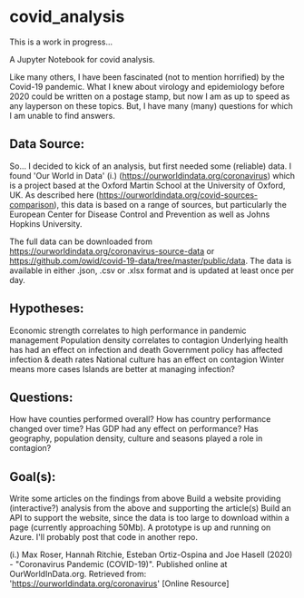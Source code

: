 # covid_analysis

This is a work in progress...

A Jupyter Notebook for covid analysis.

Like many others, I have been fascinated (not to mention horrified) by the Covid-19 pandemic.  What I knew about virology and epidemiology before 2020 could be written on a postage stamp, but now I am as up to speed as any layperson on these topics.  But, I have many (many) questions for which I am unable to find answers.

## Data Source:

So... I decided to kick of an analysis, but first needed some (reliable) data.  I found 'Our World in Data' (i.) (https://ourworldindata.org/coronavirus) which is a project based at the Oxford Martin School at the University of Oxford, UK.  As described here (https://ourworldindata.org/covid-sources-comparison), this data is based on a range of sources, but particularly the European Center for Disease Control and Prevention as well as Johns Hopkins University.

The full data can be downloaded from https://ourworldindata.org/coronavirus-source-data or https://github.com/owid/covid-19-data/tree/master/public/data.  The data is available in either .json, .csv or .xlsx format and is updated at least once per day.

## Hypotheses:
Economic strength correlates to high performance in pandemic management
Population density correlates to contagion
Underlying health has had an effect on infection and death
Government policy has affected infection & death rates
National culture has an effect on contagion
Winter means more cases
Islands are better at managing infection?

## Questions:
How have counties performed overall?
How has country performance changed over time?
Has GDP had any effect on performance?
Has geography, population density, culture and seasons played a role in contagion?

## Goal(s):
Write some articles on the findings from above
Build a website providing (interactive?) analysis from the above and supporting the article(s)
Build an API to support the website, since the data is too large to download within a page (currently approaching 50Mb).  A prototype is up and running on Azure.  I'll probably post that code in another repo.

(i.) Max Roser, Hannah Ritchie, Esteban Ortiz-Ospina and Joe Hasell (2020) - "Coronavirus Pandemic (COVID-19)". Published online at OurWorldInData.org. Retrieved from: 'https://ourworldindata.org/coronavirus' [Online Resource]
